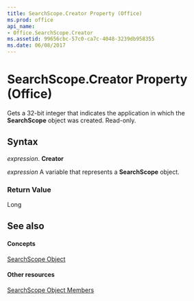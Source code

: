 ```yaml
---
title: SearchScope.Creator Property (Office)
ms.prod: office
api_name:
- Office.SearchScope.Creator
ms.assetid: 99656cbc-57c0-ca7c-4048-3239db958355
ms.date: 06/08/2017
---
```



# SearchScope.Creator Property (Office)

Gets a 32-bit integer that indicates the application in which the **SearchScope** object was created. Read-only.


## Syntax

 _expression_. **Creator**

 _expression_ A variable that represents a **SearchScope** object.


### Return Value

Long


## See also


#### Concepts


[SearchScope Object](searchscope-object-office.md)
#### Other resources


[SearchScope Object Members](searchscope-members-office.md)

